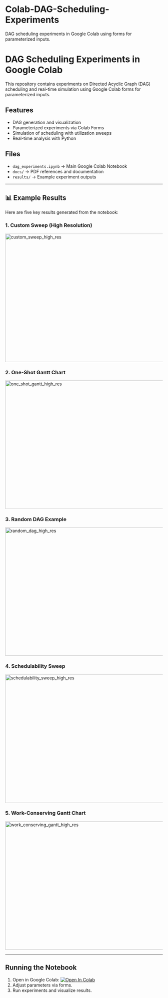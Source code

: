 # Colab-DAG-Scheduling-Experiments
DAG scheduling experiments in Google Colab using forms for parameterized inputs.



# DAG Scheduling Experiments in Google Colab

This repository contains experiments on Directed Acyclic Graph (DAG) scheduling and real-time simulation using Google Colab forms for parameterized inputs.

## Features
- DAG generation and visualization
- Parameterized experiments via Colab Forms
- Simulation of scheduling with utilization sweeps
- Real-time analysis with Python

## Files
- `dag_experiments.ipynb` → Main Google Colab Notebook
- `docs/` → PDF references and documentation
- `results/` → Example experiment outputs

---

## 📊 Example Results

Here are five key results generated from the notebook:

### 1. Custom Sweep (High Resolution)
<img width="702" height="410" alt="custom_sweep_high_res" src="https://github.com/user-attachments/assets/33894f0a-0b94-4305-8a21-0d746d2f6d4a" />

### 2. One-Shot Gantt Chart
<img width="702" height="410" alt="one_shot_gantt_high_res" src="https://github.com/user-attachments/assets/f3bd2174-fc13-43a1-9b09-72ad2a3d288a" />


### 3. Random DAG Example
<img width="702" height="410" alt="random_dag_high_res" src="https://github.com/user-attachments/assets/2dcb8078-53f3-4561-add1-f7d034c71042" />


### 4. Schedulability Sweep
<img width="702" height="410" alt="schedulability_sweep_high_res" src="https://github.com/user-attachments/assets/fd0126b0-ff64-4059-a28a-3e008c56da76" />


### 5. Work-Conserving Gantt Chart
<img width="702" height="410" alt="work_conserving_gantt_high_res" src="https://github.com/user-attachments/assets/40f45f5c-0734-408b-9928-c2c9668c3862" />


---



## Running the Notebook
1. Open in Google Colab:
   [![Open In Colab](https://colab.research.google.com/assets/colab-badge.svg)]([[https://colab.research.google.com/github/YOUR_USERNAME/colab-dag-scheduling-experiments/blob/main/dag_experiments.ipynb](https://colab.research.google.com/drive/1Hh5LsiFfzbGMj5TgNjQcx5hA4YXOxZ3i?authuser=6#scrollTo=9c23ecf5)](https://colab.research.google.com/drive/1Hh5LsiFfzbGMj5TgNjQcx5hA4YXOxZ3i?usp=sharing))
2. Adjust parameters via forms.
3. Run experiments and visualize results.
